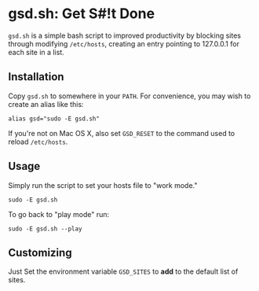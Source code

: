 # gsd.sh: Get S#!t Done

`gsd.sh` is a simple bash script to improved productivity by blocking
sites through modifying `/etc/hosts`, creating an entry pointing to
127.0.0.1 for each site in a list.

## Installation

Copy `gsd.sh` to somewhere in your `PATH`. For convenience, you may
wish to create an alias like this:

    alias gsd="sudo -E gsd.sh"

If you're not on Mac OS X, also set `GSD_RESET` to the command used to
reload `/etc/hosts`.

## Usage

Simply run the script to set your hosts file to "work mode."

    sudo -E gsd.sh

To go back to "play mode" run:

    sudo -E gsd.sh --play

## Customizing

Just Set the environment variable `GSD_SITES` to **add** to the
default list of sites.
